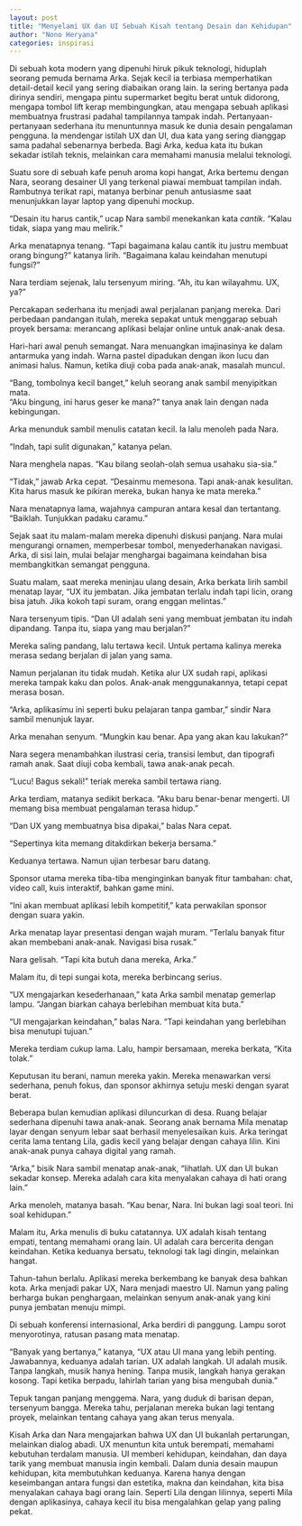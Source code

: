 ```yaml
---
layout: post
title: "Menyelami UX dan UI Sebuah Kisah tentang Desain dan Kehidupan"
author: "Nono Heryana"
categories: inspirasi
---
```


Di sebuah kota modern yang dipenuhi hiruk pikuk teknologi, hiduplah seorang pemuda bernama Arka. Sejak kecil ia terbiasa memperhatikan detail-detail kecil yang sering diabaikan orang lain. Ia sering bertanya pada dirinya sendiri, mengapa pintu supermarket begitu berat untuk didorong, mengapa tombol lift kerap membingungkan, atau mengapa sebuah aplikasi membuatnya frustrasi padahal tampilannya tampak indah. Pertanyaan-pertanyaan sederhana itu menuntunnya masuk ke dunia desain pengalaman pengguna. Ia mendengar istilah UX dan UI, dua kata yang sering dianggap sama padahal sebenarnya berbeda. Bagi Arka, kedua kata itu bukan sekadar istilah teknis, melainkan cara memahami manusia melalui teknologi.

Suatu sore di sebuah kafe penuh aroma kopi hangat, Arka bertemu dengan Nara, seorang desainer UI yang terkenal piawai membuat tampilan indah. Rambutnya terikat rapi, matanya berbinar penuh antusiasme saat menunjukkan layar laptop yang dipenuhi mockup.  

“Desain itu harus cantik,” ucap Nara sambil menekankan kata *cantik*. “Kalau tidak, siapa yang mau melirik.”  

Arka menatapnya tenang. “Tapi bagaimana kalau cantik itu justru membuat orang bingung?” katanya lirih. “Bagaimana kalau keindahan menutupi fungsi?”  

Nara terdiam sejenak, lalu tersenyum miring. “Ah, itu kan wilayahmu. UX, ya?”  

Percakapan sederhana itu menjadi awal perjalanan panjang mereka. Dari perbedaan pandangan itulah, mereka sepakat untuk menggarap sebuah proyek bersama: merancang aplikasi belajar online untuk anak-anak desa.

Hari-hari awal penuh semangat. Nara menuangkan imajinasinya ke dalam antarmuka yang indah. Warna pastel dipadukan dengan ikon lucu dan animasi halus. Namun, ketika diuji coba pada anak-anak, masalah muncul.  

“Bang, tombolnya kecil banget,” keluh seorang anak sambil menyipitkan mata.  
“Aku bingung, ini harus geser ke mana?” tanya anak lain dengan nada kebingungan.  

Arka menunduk sambil menulis catatan kecil. Ia lalu menoleh pada Nara.  

“Indah, tapi sulit digunakan,” katanya pelan.  

Nara menghela napas. “Kau bilang seolah-olah semua usahaku sia-sia.”  

“Tidak,” jawab Arka cepat. “Desainmu memesona. Tapi anak-anak kesulitan. Kita harus masuk ke pikiran mereka, bukan hanya ke mata mereka.”  

Nara menatapnya lama, wajahnya campuran antara kesal dan tertantang. “Baiklah. Tunjukkan padaku caramu.”  

Sejak saat itu malam-malam mereka dipenuhi diskusi panjang. Nara mulai mengurangi ornamen, memperbesar tombol, menyederhanakan navigasi. Arka, di sisi lain, mulai belajar menghargai bagaimana keindahan bisa membangkitkan semangat pengguna.  

Suatu malam, saat mereka meninjau ulang desain, Arka berkata lirih sambil menatap layar, “UX itu jembatan. Jika jembatan terlalu indah tapi licin, orang bisa jatuh. Jika kokoh tapi suram, orang enggan melintas.”  

Nara tersenyum tipis. “Dan UI adalah seni yang membuat jembatan itu indah dipandang. Tanpa itu, siapa yang mau berjalan?”  

Mereka saling pandang, lalu tertawa kecil. Untuk pertama kalinya mereka merasa sedang berjalan di jalan yang sama.

Namun perjalanan itu tidak mudah. Ketika alur UX sudah rapi, aplikasi mereka tampak kaku dan polos. Anak-anak menggunakannya, tetapi cepat merasa bosan.  

“Arka, aplikasimu ini seperti buku pelajaran tanpa gambar,” sindir Nara sambil menunjuk layar.  

Arka menahan senyum. “Mungkin kau benar. Apa yang akan kau lakukan?”  

Nara segera menambahkan ilustrasi ceria, transisi lembut, dan tipografi ramah anak. Saat diuji coba kembali, tawa anak-anak pecah.  

“Lucu! Bagus sekali!” teriak mereka sambil tertawa riang.  

Arka terdiam, matanya sedikit berkaca. “Aku baru benar-benar mengerti. UI memang bisa membuat pengalaman terasa hidup.”  

“Dan UX yang membuatnya bisa dipakai,” balas Nara cepat.  

“Sepertinya kita memang ditakdirkan bekerja bersama.”  

Keduanya tertawa. Namun ujian terbesar baru datang.

Sponsor utama mereka tiba-tiba menginginkan banyak fitur tambahan: chat, video call, kuis interaktif, bahkan game mini.  

“Ini akan membuat aplikasi lebih kompetitif,” kata perwakilan sponsor dengan suara yakin.  

Arka menatap layar presentasi dengan wajah muram. “Terlalu banyak fitur akan membebani anak-anak. Navigasi bisa rusak.”  

Nara gelisah. “Tapi kita butuh dana mereka, Arka.”  

Malam itu, di tepi sungai kota, mereka berbincang serius.  

“UX mengajarkan kesederhanaan,” kata Arka sambil menatap gemerlap lampu. “Jangan biarkan cahaya berlebihan membuat kita buta.”  

“UI mengajarkan keindahan,” balas Nara. “Tapi keindahan yang berlebihan bisa menutupi tujuan.”  

Mereka terdiam cukup lama. Lalu, hampir bersamaan, mereka berkata, “Kita tolak.”  

Keputusan itu berani, namun mereka yakin. Mereka menawarkan versi sederhana, penuh fokus, dan sponsor akhirnya setuju meski dengan syarat berat.

Beberapa bulan kemudian aplikasi diluncurkan di desa. Ruang belajar sederhana dipenuhi tawa anak-anak. Seorang anak bernama Mila menatap layar dengan senyum lebar saat berhasil menyelesaikan kuis. Arka teringat cerita lama tentang Lila, gadis kecil yang belajar dengan cahaya lilin. Kini anak-anak punya cahaya digital yang ramah.  

“Arka,” bisik Nara sambil menatap anak-anak, “lihatlah. UX dan UI bukan sekadar konsep. Mereka adalah cara kita menyalakan cahaya di hati orang lain.”  

Arka menoleh, matanya basah. “Kau benar, Nara. Ini bukan lagi soal teori. Ini soal kehidupan.”  

Malam itu, Arka menulis di buku catatannya. UX adalah kisah tentang empati, tentang memahami orang lain. UI adalah cara bercerita dengan keindahan. Ketika keduanya bersatu, teknologi tak lagi dingin, melainkan hangat.  

Tahun-tahun berlalu. Aplikasi mereka berkembang ke banyak desa bahkan kota. Arka menjadi pakar UX, Nara menjadi maestro UI. Namun yang paling berharga bukan penghargaan, melainkan senyum anak-anak yang kini punya jembatan menuju mimpi.  

Di sebuah konferensi internasional, Arka berdiri di panggung. Lampu sorot menyorotinya, ratusan pasang mata menatap.  

“Banyak yang bertanya,” katanya, “UX atau UI mana yang lebih penting. Jawabannya, keduanya adalah tarian. UX adalah langkah. UI adalah musik. Tanpa langkah, musik hanya hening. Tanpa musik, langkah hanya gerakan kosong. Tapi ketika berpadu, lahirlah tarian yang bisa mengubah dunia.”  

Tepuk tangan panjang menggema. Nara, yang duduk di barisan depan, tersenyum bangga. Mereka tahu, perjalanan mereka bukan lagi tentang proyek, melainkan tentang cahaya yang akan terus menyala.  

Kisah Arka dan Nara mengajarkan bahwa UX dan UI bukanlah pertarungan, melainkan dialog abadi. UX menuntun kita untuk berempati, memahami kebutuhan terdalam manusia. UI memberi kehidupan, keindahan, dan daya tarik yang membuat manusia ingin kembali. Dalam dunia desain maupun kehidupan, kita membutuhkan keduanya. Karena hanya dengan keseimbangan antara fungsi dan estetika, makna dan keindahan, kita bisa menyalakan cahaya bagi orang lain. Seperti Lila dengan lilinnya, seperti Mila dengan aplikasinya, cahaya kecil itu bisa mengalahkan gelap yang paling pekat.
